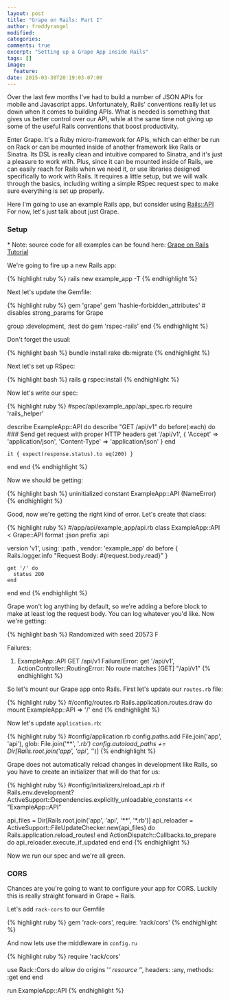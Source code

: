 ```yaml
---
layout: post
title: "Grape on Rails: Part I"
author: freddyrangel
modified:
categories:
comments: true
excerpt: "Setting up a Grape App inside Rails"
tags: []
image:
  feature:
date: 2015-03-30T20:19:03-07:00
---
```



<p>
  Over the last few months I've had to build a number of JSON APIs for mobile
  and Javascript apps. Unfortunately, Rails' conventions really let us down
  when it comes to building APIs. What is needed is something that gives us
  better control over our API, while at the same time not giving up some of the
  useful Rails conventions that boost productivity.
</p>

<p>
  Enter Grape. It's a Ruby micro-framework for APIs, which can either be
  run on Rack or can be mounted inside of another framework like Rails or Sinatra.
  Its DSL is really clean and intuitive compared to Sinatra, and it's just a
  pleasure to work with. Plus, since it can be mounted inside of Rails, we can
  easily reach for Rails when we need it, or use libraries designed specifically
  to work with Rails. It requires a little setup, but we will walk through the
  basics, including writing a simple RSpec request spec to make sure everything
  is set up properly.
</p>

<p>
  Here I'm going to use an example Rails app, but consider using
  <a href="https://github.com/rails-api/rails-api">Rails::API</a>
  For now, let's just talk about just Grape.
</p>

### Setup

<p>
* Note: source code for all examples can be found here: <a
  href="https://github.com/freddyrangel/grape-on-rails-tutorial">Grape on Rails
Tutorial</a>
</p>

<p>
  We're going to fire up a new Rails app:
</p>

{% highlight ruby %}
  rails new example_app -T
{% endhighlight %}

<p>
  Next let's update the Gemfile:
</p>

{% highlight ruby %}
gem 'grape'
gem 'hashie-forbidden_attributes' # disables strong_params for Grape

group :development, :test do
  gem 'rspec-rails'
end
{% endhighlight %}

<p>
  Don't forget the usual:
</p>

{% highlight bash %}
bundle install
rake db:migrate
{% endhighlight %}

<p>
  Next let's set up RSpec:
</p>

{% highlight bash %}
rails g rspec:install
{% endhighlight %}

<p>
  Now let's write our spec:
</p>

{% highlight ruby %}
#spec/api/example_app/api_spec.rb
require 'rails_helper'

describe ExampleApp::API do
  describe "GET /api/v1" do
    before(:each) do
      ### Send get request with proper HTTP headers
      get '/api/v1',
        { 'Accept' => 'application/json', 'Content-Type' => 'application/json' }
    end

    it { expect(response.status).to eq(200) }
  end
end
{% endhighlight %}
<p>
  Now we should be getting:
</p>

{% highlight bash %}
uninitialized constant ExampleApp::API (NameError)
{% endhighlight %}
<p>
  Good, now we're getting the right kind of error. Let's create that class:
</p>

{% highlight ruby %}
#/app/api/example_app/api.rb
class ExampleApp::API < Grape::API
  format :json
  prefix :api

  version 'v1', using: :path , vendor: 'example_app' do
    before { Rails.logger.info "Request Body: #{request.body.read}" }

    get '/' do
      status 200
    end
  end
end
{% endhighlight %}
<p>
  Grape won't log anything by default, so we're adding a before block to make at
  least log the request body. You can log whatever you'd like. Now we're getting:
</p>

{% highlight bash %}
Randomized with seed 20573
F

Failures:

  1) ExampleApp::API GET /api/v1
    Failure/Error: get '/api/v1',
    ActionController::RoutingError:
      No route matches [GET] "/api/v1"
{% endhighlight %}
<p>
  So let's mount our Grape app onto Rails. First let's update our <code>routes.rb</code>
file:
</p>

{% highlight ruby %}
#/config/routes.rb
Rails.application.routes.draw do
  mount ExampleApp::API => '/'
end
{% endhighlight %}
<p>
  Now let's update <code>application.rb</code>:
</p>

{% highlight ruby %}
#config/application.rb
config.paths.add File.join('app', 'api'), glob: File.join('**', '*.rb')
config.autoload_paths += Dir[Rails.root.join('app', 'api', '*')]
{% endhighlight %}
<p>
  Grape does not automatically reload changes in development like Rails, so you
  have to create an initializer that will do that for us:
</p>

{% highlight ruby %}
#config/initializers/reload_api.rb
if Rails.env.development?
  ActiveSupport::Dependencies.explicitly_unloadable_constants << "ExampleApp::API"

  api_files = Dir[Rails.root.join('app', 'api', '**', '*.rb')]
  api_reloader = ActiveSupport::FileUpdateChecker.new(api_files) do
    Rails.application.reload_routes!
  end
  ActionDispatch::Callbacks.to_prepare do
    api_reloader.execute_if_updated
  end
end
{% endhighlight %}
<p>
  Now we run our spec and we're all green.
</p>

### CORS
<p>
  Chances are you're going to want to configure your app for CORS. Luckily this is
  really straight forward in Grape + Rails.
</p>

<p>
  Let's add <code>rack-cors</code> to our Gemfile
</p>

{% highlight ruby %}
gem 'rack-cors', require: 'rack/cors'
{% endhighlight %}

<p>
  And now lets use the middleware in <code>config.ru</code>
</p>

{% highlight ruby %}
require 'rack/cors'

use Rack::Cors do
  allow do
    origins '*'
    resource '*', headers: :any, methods: :get
  end
end

run ExampleApp::API
{% endhighlight %}
